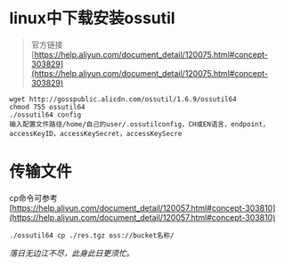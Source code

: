 # linux中下载安装ossutil

> 官方链接
> [https://help.aliyun.com/document_detail/120075.html#concept-303829](https://help.aliyun.com/document_detail/120075.html#concept-303829)

```SHELL
wget http://gosspublic.alicdn.com/ossutil/1.6.9/ossutil64
chmod 755 ossutil64
./ossutil64 config
输入配置文件路径/home/自己的user/.ossutilconfig，CH或EN语言，endpoint，accessKeyID，accessKeySecret，accessKeySecre
```

# 传输文件

cp命令可参考
[https://help.aliyun.com/document_detail/120057.html#concept-303810](https://help.aliyun.com/document_detail/120057.html#concept-303810)

```
./ossutil64 cp ./res.tgz oss://bucket名称/
```

*落日无边江不尽，此身此日更须忙。*